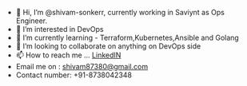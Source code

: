 - 👋 Hi, I’m @shivam-sonkerr, currently working in Saviynt as Ops Engineer.
- 👀 I’m interested in DevOps
- 🌱 I’m currently learning - Terraform,Kubernetes,Ansible and Golang
- 💞️ I’m looking to collaborate on anything on DevOps side
- 📫 How to reach me ... [LinkedIN](www.linkedin.com/in/shivam-sonker)
- Email me on : shivam87380@gmail.com
- Contact number: +91-8738042348





